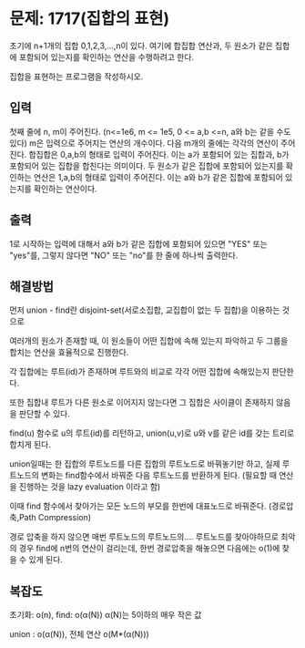 # 문제: 1717(집합의 표현)

초기에 
n+1개의 집합 
0,1,2,3,...,n이 있다. 여기에 합집합 연산과, 두 원소가 같은 집합에 포함되어 있는지를 확인하는 연산을 수행하려고 한다.

집합을 표현하는 프로그램을 작성하시오.

## 입력

첫째 줄에 
n, m이 주어진다. (n<=1e6, m <= 1e5, 0 <= a,b <=n, a와 b는 같을 수도 있다)
m은 입력으로 주어지는 연산의 개수이다. 다음 m개의 줄에는 각각의 연산이 주어진다. 합집합은 0,a,b의 형태로 입력이 주어진다. 이는 
a가 포함되어 있는 집합과, 
b가 포함되어 있는 집합을 합친다는 의미이다. 두 원소가 같은 집합에 포함되어 있는지를 확인하는 연산은 1,a,b의 형태로 입력이 주어진다. 이는 a와 b가 같은 집합에 포함되어 있는지를 확인하는 연산이다.

## 출력

1로 시작하는 입력에 대해서 
a와 b가 같은 집합에 포함되어 있으면 "YES" 또는 "yes"를, 그렇지 않다면 "NO" 또는 "no"를 한 줄에 하나씩 출력한다.

## 해결방법

먼저 union - find란 disjoint-set(서로소집합, 교집합이 없는 두 집합)을 이용하는 것으로 

여러개의 원소가 존재할 때, 이 원소들이 어떤 집합에 속해 있는지 파악하고 두 그룹을 합치는 연산을 효율적으로 진행한다.

각 집합에는 루트(id)가 존재하며 루트와의 비교로 각각 어떤 집합에 속해있는지 판단한다.

또한 집합내 루트가 다른 원소로 이어지지 않는다면 그 집합은 사이클이 존재하지 않음을 판단할 수 있다.

find(u) 함수로 u의 루트(id)를 리턴하고, union(u,v)로 u와 v를 같은 id를 갖는 트리로 합치게 된다.

union일때는 한 집합의 루트노드를 다른 집합의 루트노드로 바꿔놓기만 하고, 실제 루트노드의 변화는 find함수에서 바꿔준 다음 루트노드를 반환하게 된다. (필요할 때 연산을 진행하는 것을 lazy evaluation 이라고 함)

이때 find 함수에서 찾아가는 모든 노드의 부모를 한번에 대표노드로 바꿔준다. (경로압축,Path Compression)

경로 압축을 하지 않으면 매번 루트노드의 루트노드의.... 루트노드를 찾아야하므로 최악의 경우 find에 n번의 연산이 걸리는데, 한번 경로압축을 해놓으면 다음에는 o(1)에 찾을 수 있게 된다.

## 복잡도

초기화: o(n), find: o(α(N)) α(N)는 5이하의 매우 작은 값

union : o(α(N)), 전체 연산 o(M*(α(N)))
